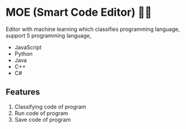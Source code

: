 # MOE (Smart Code Editor) 🧑‍💻

Editor with machine learning which classifies programming language, support 5 programming language,

- JavaScript
- Python
- Java
- C++
- C#

## Features

1. Classifying code of program 
2. Run code of program
3. Save code of program